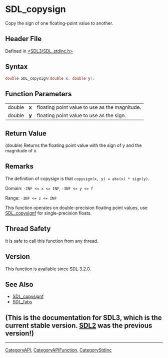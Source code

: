 # SDL_copysign

Copy the sign of one floating-point value to another.

## Header File

Defined in [<SDL3/SDL_stdinc.h>](https://github.com/libsdl-org/SDL/blob/main/include/SDL3/SDL_stdinc.h)

## Syntax

```c
double SDL_copysign(double x, double y);
```

## Function Parameters

|        |       |                                               |
| ------ | ----- | --------------------------------------------- |
| double | **x** | floating point value to use as the magnitude. |
| double | **y** | floating point value to use as the sign.      |

## Return Value

(double) Returns the floating point value with the sign of y and the
magnitude of x.

## Remarks

The definition of copysign is that ``copysign(x, y) = abs(x) * sign(y)``.

Domain: `-INF <= x <= INF`, ``-INF <= y <= f``

Range: `-INF <= z <= INF`

This function operates on double-precision floating point values, use
[SDL_copysignf](SDL_copysignf) for single-precision floats.

## Thread Safety

It is safe to call this function from any thread.

## Version

This function is available since SDL 3.2.0.

## See Also

- [SDL_copysignf](SDL_copysignf)
- [SDL_fabs](SDL_fabs)


## (This is the documentation for SDL3, which is the current stable version. [SDL2](https://wiki.libsdl.org/SDL2/) was the previous version!)



----
[CategoryAPI](CategoryAPI), [CategoryAPIFunction](CategoryAPIFunction), [CategoryStdinc](CategoryStdinc)

